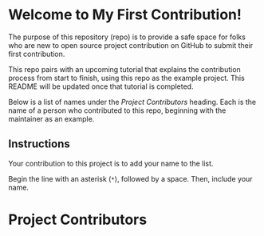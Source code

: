 # Welcome to My First Contribution!
The purpose of this repository (repo) is to provide a safe space for folks who are new to open source project contribution on GitHub to submit their first contribution.

This repo pairs with an upcoming tutorial that explains the contribution process from start to finish, using this repo as the example project. This README will be updated once that tutorial is completed.

Below is a list of names under the _Project Contributors_ heading. Each is the name of a person who contributed to this repo, beginning with the maintainer as an example. 

## Instructions
Your contribution to this project is to add your name to the list. 

Begin the line with an asterisk (`*`), followed by a space. Then, include your name.

# Project Contributors
